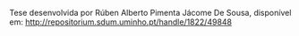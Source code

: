 Tese desenvolvida por Rúben Alberto Pimenta Jácome De Sousa, disponível em: http://repositorium.sdum.uminho.pt/handle/1822/49848
